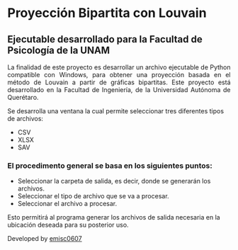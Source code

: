 # Proyección Bipartita con Louvain

## Ejecutable desarrollado para la Facultad de Psicología de la UNAM

<p style='text-align:justify;'>
La finalidad de este proyecto es desarrollar un archivo ejecutable de Python compatible con Windows, para obtener una proyección basada en el método de Louvain a partir de gráficas bipartitas.
Este proyecto está desarrollado en la Facultad de Ingeniería, de la Universidad Autónoma de Querétaro.


Se desarrolla una ventana la cual permite seleccionar tres diferentes tipos de archivos: 
- CSV
- XLSX
- SAV

### El procedimento general se basa en los siguientes puntos:
- Seleccionar la carpeta de salida, es decir, donde se generarán los archivos.
- Seleccionar el tipo de archivo que se va a procesar.
- Seleccionar el archivo a procesar.

Esto permitirá al programa generar los archivos de salida necesaria en la ubicación deseada para su posterior uso.

</p>

Developed by <a href='https://github.com/emisc0607'> emisc0607</a>